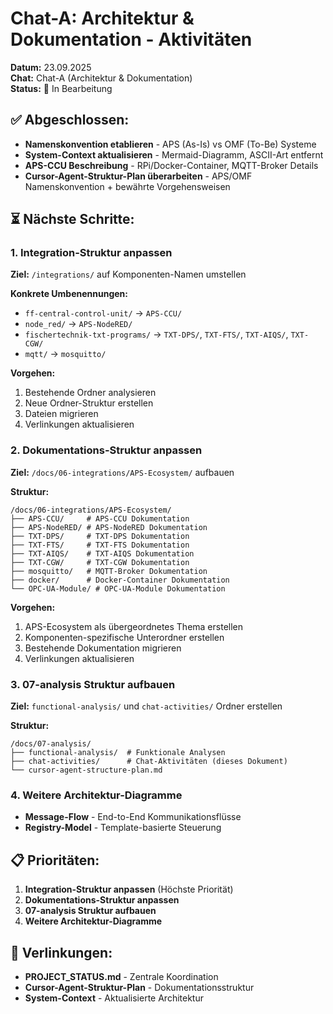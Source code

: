 # Chat-A: Architektur & Dokumentation - Aktivitäten

**Datum:** 23.09.2025  
**Chat:** Chat-A (Architektur & Dokumentation)  
**Status:** 🔄 In Bearbeitung

## ✅ **Abgeschlossen:**
- **Namenskonvention etablieren** - APS (As-Is) vs OMF (To-Be) Systeme
- **System-Context aktualisieren** - Mermaid-Diagramm, ASCII-Art entfernt
- **APS-CCU Beschreibung** - RPi/Docker-Container, MQTT-Broker Details
- **Cursor-Agent-Struktur-Plan überarbeiten** - APS/OMF Namenskonvention + bewährte Vorgehensweisen

## ⏳ **Nächste Schritte:**

### **1. Integration-Struktur anpassen**
**Ziel:** `/integrations/` auf Komponenten-Namen umstellen

**Konkrete Umbenennungen:**
- `ff-central-control-unit/` → `APS-CCU/`
- `node_red/` → `APS-NodeRED/`
- `fischertechnik-txt-programs/` → `TXT-DPS/`, `TXT-FTS/`, `TXT-AIQS/`, `TXT-CGW/`
- `mqtt/` → `mosquitto/`

**Vorgehen:**
1. Bestehende Ordner analysieren
2. Neue Ordner-Struktur erstellen
3. Dateien migrieren
4. Verlinkungen aktualisieren

### **2. Dokumentations-Struktur anpassen**
**Ziel:** `/docs/06-integrations/APS-Ecosystem/` aufbauen

**Struktur:**
```
/docs/06-integrations/APS-Ecosystem/
├── APS-CCU/     # APS-CCU Dokumentation
├── APS-NodeRED/ # APS-NodeRED Dokumentation
├── TXT-DPS/     # TXT-DPS Dokumentation
├── TXT-FTS/     # TXT-FTS Dokumentation
├── TXT-AIQS/    # TXT-AIQS Dokumentation
├── TXT-CGW/     # TXT-CGW Dokumentation
├── mosquitto/   # MQTT-Broker Dokumentation
├── docker/      # Docker-Container Dokumentation
└── OPC-UA-Module/ # OPC-UA-Module Dokumentation
```

**Vorgehen:**
1. APS-Ecosystem als übergeordnetes Thema erstellen
2. Komponenten-spezifische Unterordner erstellen
3. Bestehende Dokumentation migrieren
4. Verlinkungen aktualisieren

### **3. 07-analysis Struktur aufbauen**
**Ziel:** `functional-analysis/` und `chat-activities/` Ordner erstellen

**Struktur:**
```
/docs/07-analysis/
├── functional-analysis/  # Funktionale Analysen
├── chat-activities/      # Chat-Aktivitäten (dieses Dokument)
└── cursor-agent-structure-plan.md
```

### **4. Weitere Architektur-Diagramme**
- **Message-Flow** - End-to-End Kommunikationsflüsse
- **Registry-Model** - Template-basierte Steuerung

## 📋 **Prioritäten:**
1. **Integration-Struktur anpassen** (Höchste Priorität)
2. **Dokumentations-Struktur anpassen**
3. **07-analysis Struktur aufbauen**
4. **Weitere Architektur-Diagramme**

## 🔗 **Verlinkungen:**
- **PROJECT_STATUS.md** - Zentrale Koordination
- **Cursor-Agent-Struktur-Plan** - Dokumentationsstruktur
- **System-Context** - Aktualisierte Architektur

